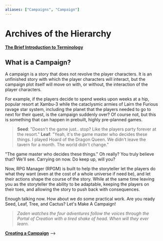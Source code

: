 ```yaml
---
aliases: ["Campaigns", "Campaign"]
---
```

# Archives of the Hierarchy

[**The Brief Introduction to Terminology**](../A%20Tome%20of%20the%20Reader%20Appears/The%20Brief%20Introduction%20to%20Terminology.md)

## What is a Campaign?
A campaign is a story that does not revolve the player characters. It is an unfinished story with which the player characters will interact, but the campaign plot itself will move on with, or without, the interaction of the player characters.

For example, if the players decide to spend weeks upon weeks at a hip, popular resort at Xambu-3 while the cataclysmic armies of Lairn the Furious ravage star system, including the planet that the players needed to go to next for their quest, is the campaign suddenly over? Of course not, but this is something that can happen in prebuilt, highly pre-planned games. 

> **Seed**: "Doesn't the game just.. stop? Like the players party forever at the resort."
> **Leaf**: "Yeah, it's the game master who decides these things. I played Hoard of the Dragon Queen. We didn't leave the tavern for a month. The world didn't change."


"The game master who decides these things." Oh really? You truly believe that? We'll see. Carrying on now. Do keep up, will you?

Now, RPG Manager (RPGM) is built to help the storyteller let the players do what they want (even at the cost of a whole universe if need be), and let their actions shape the course of the story. While at the same time leaving you as the storyteller the ability to be adaptable, keeping the players on their toes, and allowing the story to push back with consequences. 

Enough talking now. How about we do some practical work. Are you ready Seed, Leaf, Tree, and Cactus? Let's Make A Campaign!

> *Zaden watches the four adventures follow the voices through the Portal of Creation with a tired shake of head. When will they ever learn.*

[**Creating a Campaign**](Building%20a%20Campaign.md) -->
